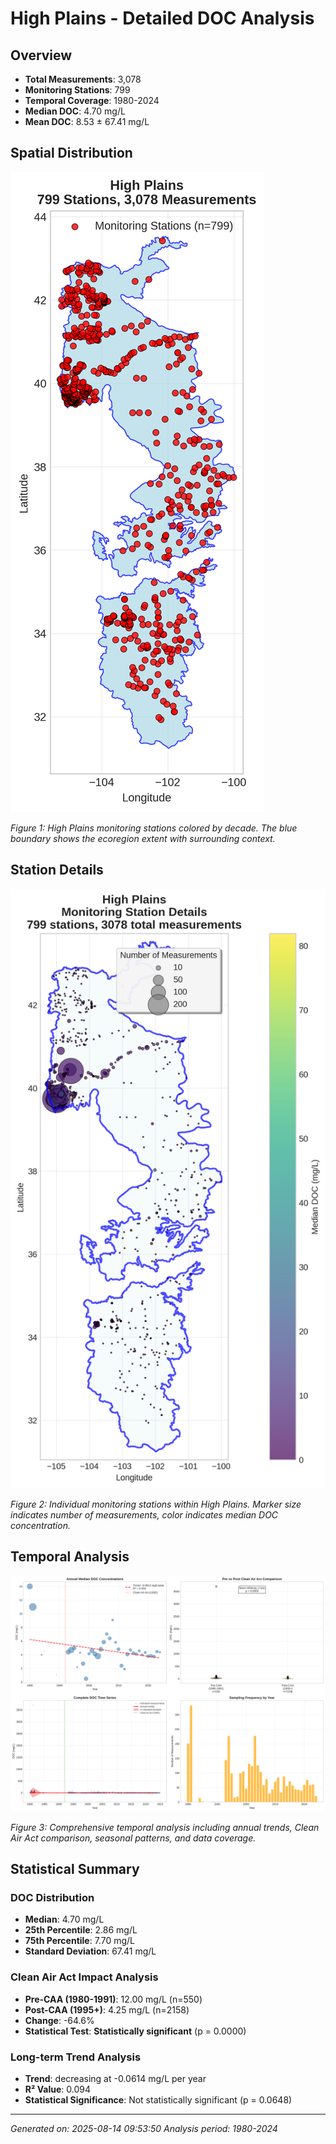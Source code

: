 # High Plains - Detailed DOC Analysis

## Overview
- **Total Measurements**: 3,078
- **Monitoring Stations**: 799
- **Temporal Coverage**: 1980-2024
- **Median DOC**: 4.70 mg/L
- **Mean DOC**: 8.53 ± 67.41 mg/L

## Spatial Distribution

![Ecoregion Overview](High_Plains_overview_map.png)

*Figure 1: High Plains monitoring stations colored by decade. The blue boundary shows the ecoregion extent with surrounding context.*

## Station Details

![Station Details](High_Plains_stations.png)

*Figure 2: Individual monitoring stations within High Plains. Marker size indicates number of measurements, color indicates median DOC concentration.*

## Temporal Analysis

![Time Series Analysis](High_Plains_timeseries.png)

*Figure 3: Comprehensive temporal analysis including annual trends, Clean Air Act comparison, seasonal patterns, and data coverage.*

## Statistical Summary

### DOC Distribution
- **Median**: 4.70 mg/L
- **25th Percentile**: 2.86 mg/L  
- **75th Percentile**: 7.70 mg/L
- **Standard Deviation**: 67.41 mg/L

### Clean Air Act Impact Analysis

- **Pre-CAA (1980-1991)**: 12.00 mg/L (n=550)
- **Post-CAA (1995+)**: 4.25 mg/L (n=2158)
- **Change**: -64.6%
- **Statistical Test**: **Statistically significant** (p = 0.0000)

### Long-term Trend Analysis

- **Trend**: decreasing at -0.0614 mg/L per year
- **R² Value**: 0.094
- **Statistical Significance**: Not statistically significant (p = 0.0648)


---
*Generated on: 2025-08-14 09:53:50*
*Analysis period: 1980-2024*
